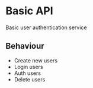 # Basic API

Basic user authentication service

## Behaviour

- Create new users
- Login users
- Auth users 
- Delete users

